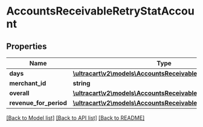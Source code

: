 # AccountsReceivableRetryStatAccount

## Properties
Name | Type | Description | Notes
------------ | ------------- | ------------- | -------------
**days** | [**\ultracart\v2\models\AccountsReceivableRetryStatMetrics[]**](AccountsReceivableRetryStatMetrics.md) |  | [optional] 
**merchant_id** | **string** |  | [optional] 
**overall** | [**\ultracart\v2\models\AccountsReceivableRetryStatMetrics**](AccountsReceivableRetryStatMetrics.md) |  | [optional] 
**revenue_for_period** | [**\ultracart\v2\models\AccountsReceivableRetryStatRevenue[]**](AccountsReceivableRetryStatRevenue.md) |  | [optional] 

[[Back to Model list]](../README.md#documentation-for-models) [[Back to API list]](../README.md#documentation-for-api-endpoints) [[Back to README]](../README.md)


